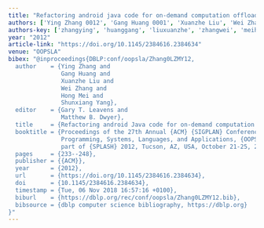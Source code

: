 ```yaml
---
title: "Refactoring android java code for on-demand computation offloading"
authors: ['Ying Zhang 0012', 'Gang Huang 0001', 'Xuanzhe Liu', 'Wei Zhang 0004', 'Hong Mei', 'Shunxiang Yang']
authors-key: ['zhangying', 'huanggang', 'liuxuanzhe', 'zhangwei', 'meihong', 'yangshunxiang']
year: "2012"
article-link: "https://doi.org/10.1145/2384616.2384634"
venue: "OOPSLA"
bibex: "@inproceedings{DBLP:conf/oopsla/Zhang0LZMY12,
  author    = {Ying Zhang and
               Gang Huang and
               Xuanzhe Liu and
               Wei Zhang and
               Hong Mei and
               Shunxiang Yang},
  editor    = {Gary T. Leavens and
               Matthew B. Dwyer},
  title     = {Refactoring android Java code for on-demand computation offloading},
  booktitle = {Proceedings of the 27th Annual {ACM} {SIGPLAN} Conference on Object-Oriented
               Programming, Systems, Languages, and Applications, {OOPSLA} 2012,
               part of {SPLASH} 2012, Tucson, AZ, USA, October 21-25, 2012},
  pages     = {233--248},
  publisher = {{ACM}},
  year      = {2012},
  url       = {https://doi.org/10.1145/2384616.2384634},
  doi       = {10.1145/2384616.2384634},
  timestamp = {Tue, 06 Nov 2018 16:57:16 +0100},
  biburl    = {https://dblp.org/rec/conf/oopsla/Zhang0LZMY12.bib},
  bibsource = {dblp computer science bibliography, https://dblp.org}
}"
---
```

